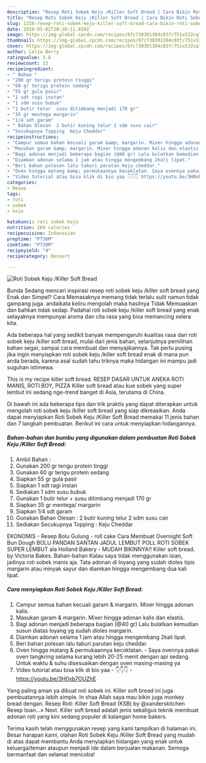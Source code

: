 ```yaml
---
description: "Resep Roti Sobek Keju /Killer Soft Bread | Cara Bikin Roti Sobek Keju /Killer Soft Bread Yang Lezat"
title: "Resep Roti Sobek Keju /Killer Soft Bread | Cara Bikin Roti Sobek Keju /Killer Soft Bread Yang Lezat"
slug: 1238-resep-roti-sobek-keju-killer-soft-bread-cara-bikin-roti-sobek-keju-killer-soft-bread-yang-lezat
date: 2020-05-02T20:28:11.650Z
image: https://img-global.cpcdn.com/recipes/6fc730301304c03f/751x532cq70/roti-sobek-keju-killer-soft-bread-foto-resep-utama.jpg
thumbnail: https://img-global.cpcdn.com/recipes/6fc730301304c03f/751x532cq70/roti-sobek-keju-killer-soft-bread-foto-resep-utama.jpg
cover: https://img-global.cpcdn.com/recipes/6fc730301304c03f/751x532cq70/roti-sobek-keju-killer-soft-bread-foto-resep-utama.jpg
author: Lelia Berry
ratingvalue: 3.8
reviewcount: 15
recipeingredient:
- " Bahan "
- "200 gr terigu protein tinggi"
- "60 gr terigu protein sedang"
- "55 gr gula pasir"
- "1 sdt ragi instan"
- "1 sdm susu bubuk"
- "1 butir telur  susu ditimbang menjadi 170 gr"
- "35 gr mentega margarin"
- "1/4 sdt garam"
- " Bahan Olesan  2 butir kuning telur 2 sdm susu cair"
- "Secukupnya Topping  Keju Cheddar"
recipeinstructions:
- "Campur semua bahan kecuali garam &amp; margarin. Mixer hingga adonan kalis."
- "Masukan garam &amp; margarin. Mixer hingga adonan kalis dan elastis."
- "Bagi adonan menjadi beberapa bagian (@40 gr) Lalu bulatkan kemudian susun diatas loyang yg sudah dioles margarin."
- "Diamkan adonan selama 1 jam atau hingga mengembang 2kali lipat."
- "Beri bahan polesan lalu taburi parutan keju cheddar."
- "Oven hingga matang &amp; permukaannya kecoklatan. Saya ovennya pakai oven tangkring selama kurang lebih 20-25 menit dengan api sedang. Untuk waktu &amp; suhu disesuaikan dengan oven masing-masing ya"
- "Video tutorial atau bisa klik di bio yaa 👇👇👇 https://youtu.be/3H0xb7OUZhE"
categories:
- Resep
tags:
- roti
- sobek
- keju

katakunci: roti sobek keju 
nutrition: 269 calories
recipecuisine: Indonesian
preptime: "PT36M"
cooktime: "PT39M"
recipeyield: "4"
recipecategory: Dessert

---
```



![Roti Sobek Keju /Killer Soft Bread](https://img-global.cpcdn.com/recipes/6fc730301304c03f/751x532cq70/roti-sobek-keju-killer-soft-bread-foto-resep-utama.jpg)

Bunda Sedang mencari inspirasi resep roti sobek keju /killer soft bread yang Enak dan Simpel? Cara Memasaknya memang tidak terlalu sulit namun tidak gampang juga. andaikata keliru mengolah maka hasilnya Tidak Memuaskan dan bahkan tidak sedap. Padahal roti sobek keju /killer soft bread yang enak selayaknya mempunyai aroma dan cita rasa yang bisa memancing selera kita.

Ada beberapa hal yang sedikit banyak mempengaruhi kualitas rasa dari roti sobek keju /killer soft bread, mulai dari jenis bahan, selanjutnya pemilihan bahan segar, sampai cara membuat dan menyajikannya. Tak perlu pusing jika ingin menyiapkan roti sobek keju /killer soft bread enak di mana pun anda berada, karena asal sudah tahu triknya maka hidangan ini mampu jadi suguhan istimewa.

This is my recipe killer soft bread. RESEP DASAR UNTUK ANEKA ROTI MANIS, ROTI BOY, PIZZA Killer soft bread atau kue sobek yang super lembut ini sedang nge-trend banget di Asia, terutama di China.


Di bawah ini ada beberapa tips dan trik praktis yang dapat diterapkan untuk mengolah roti sobek keju /killer soft bread yang siap dikreasikan. Anda dapat menyiapkan Roti Sobek Keju /Killer Soft Bread memakai 11 jenis bahan dan 7 langkah pembuatan. Berikut ini cara untuk menyiapkan hidangannya.

<!--inarticleads1-->

##### Bahan-bahan dan bumbu yang digunakan dalam pembuatan Roti Sobek Keju /Killer Soft Bread:

1. Ambil  Bahan :
1. Gunakan 200 gr terigu protein tinggi
1. Gunakan 60 gr terigu protein sedang
1. Siapkan 55 gr gula pasir
1. Siapkan 1 sdt ragi instan
1. Sediakan 1 sdm susu bubuk
1. Gunakan 1 butir telur + susu ditimbang menjadi 170 gr
1. Siapkan 35 gr mentega/ margarin
1. Siapkan 1/4 sdt garam
1. Gunakan  Bahan Olesan : 2 butir kuning telur 2 sdm susu cair
1. Sediakan Secukupnya Topping : Keju Cheddar


EKONOMIS - Resep Bolu Gulung - roll cake Cara Membuat Overnight Soft Bun Dough BOLU PANDAN SANTAN JADUL LEMBUT POLL ROTI SOBEK SUPER LEMBUT ala Holland Bakery - MUDAH BIKINNYA!! Killer soft bread. by Victoria Bakes. Bahan-bahan Kalau saya tidak menggunakan isian, jadinya roti sobek manis aja. Tata adonan di loyang yang sudah dioles tipis margarin atau minyak sayur dan diamkan hingga mengembang dua kali lipat. 

<!--inarticleads2-->

##### Cara menyiapkan Roti Sobek Keju /Killer Soft Bread:

1. Campur semua bahan kecuali garam &amp; margarin. Mixer hingga adonan kalis.
1. Masukan garam &amp; margarin. Mixer hingga adonan kalis dan elastis.
1. Bagi adonan menjadi beberapa bagian (@40 gr) Lalu bulatkan kemudian susun diatas loyang yg sudah dioles margarin.
1. Diamkan adonan selama 1 jam atau hingga mengembang 2kali lipat.
1. Beri bahan polesan lalu taburi parutan keju cheddar.
1. Oven hingga matang &amp; permukaannya kecoklatan. - Saya ovennya pakai oven tangkring selama kurang lebih 20-25 menit dengan api sedang. Untuk waktu &amp; suhu disesuaikan dengan oven masing-masing ya
1. Video tutorial atau bisa klik di bio yaa - 👇👇👇 - https://youtu.be/3H0xb7OUZhE


Yang paling aman ya dibuat roti sobek ini. Killer soft bread ini juga pembuatannya lebih simple. In shaa Allah saya mau bikin juga monkey bread dengan. Resep Roti: Killer Soft Bread (KSB) by @xanderskitchen Resep Isian…» Next. Killer soft bread adalah jenis sekaligus teknik membuat adonan roti yang kini sedang populer di kalangan home bakers. 

Terima kasih telah menggunakan resep yang kami tampilkan di halaman ini. Besar harapan kami, olahan Roti Sobek Keju /Killer Soft Bread yang mudah di atas dapat membantu Anda menyiapkan hidangan yang enak untuk keluarga/teman ataupun menjadi ide dalam berjualan makanan. Semoga bermanfaat dan selamat mencoba!
